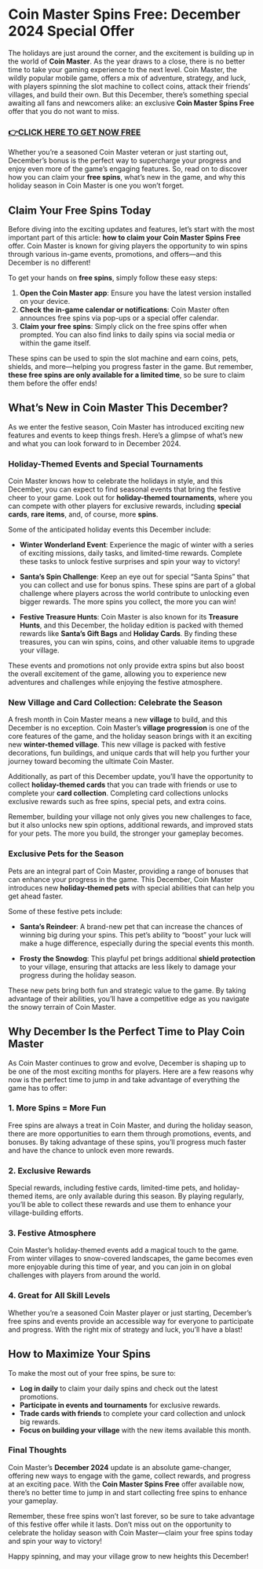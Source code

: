 # Coin Master Spins Free: December 2024 Special Offer

The holidays are just around the corner, and the excitement is building up in the world of **Coin Master**. As the year draws to a close, there is no better time to take your gaming experience to the next level. Coin Master, the wildly popular mobile game, offers a mix of adventure, strategy, and luck, with players spinning the slot machine to collect coins, attack their friends’ villages, and build their own. But this December, there’s something special awaiting all fans and newcomers alike: an exclusive **Coin Master Spins Free** offer that you do not want to miss.

### [👉CLICK HERE TO GET NOW FREE](https://freeforyou.xyz/coin/master/)

Whether you’re a seasoned Coin Master veteran or just starting out, December’s bonus is the perfect way to supercharge your progress and enjoy even more of the game’s engaging features. So, read on to discover how you can claim your **free spins**, what’s new in the game, and why this holiday season in Coin Master is one you won’t forget.

## Claim Your Free Spins Today

Before diving into the exciting updates and features, let’s start with the most important part of this article: **how to claim your Coin Master Spins Free** offer. Coin Master is known for giving players the opportunity to win spins through various in-game events, promotions, and offers—and this December is no different!

To get your hands on **free spins**, simply follow these easy steps:

1. **Open the Coin Master app**: Ensure you have the latest version installed on your device.
2. **Check the in-game calendar or notifications**: Coin Master often announces free spins via pop-ups or a special offer calendar.
3. **Claim your free spins**: Simply click on the free spins offer when prompted. You can also find links to daily spins via social media or within the game itself.

These spins can be used to spin the slot machine and earn coins, pets, shields, and more—helping you progress faster in the game. But remember, **these free spins are only available for a limited time**, so be sure to claim them before the offer ends!

## What’s New in Coin Master This December?

As we enter the festive season, Coin Master has introduced exciting new features and events to keep things fresh. Here’s a glimpse of what’s new and what you can look forward to in December 2024.

### **Holiday-Themed Events and Special Tournaments**

Coin Master knows how to celebrate the holidays in style, and this December, you can expect to find seasonal events that bring the festive cheer to your game. Look out for **holiday-themed tournaments**, where you can compete with other players for exclusive rewards, including **special cards**, **rare items**, and, of course, more **spins**.

Some of the anticipated holiday events this December include:

- **Winter Wonderland Event**: Experience the magic of winter with a series of exciting missions, daily tasks, and limited-time rewards. Complete these tasks to unlock festive surprises and spin your way to victory!
  
- **Santa’s Spin Challenge**: Keep an eye out for special “Santa Spins” that you can collect and use for bonus spins. These spins are part of a global challenge where players across the world contribute to unlocking even bigger rewards. The more spins you collect, the more you can win!

- **Festive Treasure Hunts**: Coin Master is also known for its **Treasure Hunts**, and this December, the holiday edition is packed with themed rewards like **Santa’s Gift Bags** and **Holiday Cards**. By finding these treasures, you can win spins, coins, and other valuable items to upgrade your village.

These events and promotions not only provide extra spins but also boost the overall excitement of the game, allowing you to experience new adventures and challenges while enjoying the festive atmosphere.

### **New Village and Card Collection: Celebrate the Season**

A fresh month in Coin Master means a new **village** to build, and this December is no exception. Coin Master’s **village progression** is one of the core features of the game, and the holiday season brings with it an exciting new **winter-themed village**. This new village is packed with festive decorations, fun buildings, and unique cards that will help you further your journey toward becoming the ultimate Coin Master.

Additionally, as part of this December update, you’ll have the opportunity to collect **holiday-themed cards** that you can trade with friends or use to complete your **card collection**. Completing card collections unlocks exclusive rewards such as free spins, special pets, and extra coins.

Remember, building your village not only gives you new challenges to face, but it also unlocks new spin options, additional rewards, and improved stats for your pets. The more you build, the stronger your gameplay becomes.

### **Exclusive Pets for the Season**

Pets are an integral part of Coin Master, providing a range of bonuses that can enhance your progress in the game. This December, Coin Master introduces new **holiday-themed pets** with special abilities that can help you get ahead faster.

Some of these festive pets include:

- **Santa’s Reindeer**: A brand-new pet that can increase the chances of winning big during your spins. This pet’s ability to “boost” your luck will make a huge difference, especially during the special events this month.
  
- **Frosty the Snowdog**: This playful pet brings additional **shield protection** to your village, ensuring that attacks are less likely to damage your progress during the holiday season.

These new pets bring both fun and strategic value to the game. By taking advantage of their abilities, you’ll have a competitive edge as you navigate the snowy terrain of Coin Master.

## Why December Is the Perfect Time to Play Coin Master

As Coin Master continues to grow and evolve, December is shaping up to be one of the most exciting months for players. Here are a few reasons why now is the perfect time to jump in and take advantage of everything the game has to offer:

### 1. **More Spins = More Fun**
Free spins are always a treat in Coin Master, and during the holiday season, there are more opportunities to earn them through promotions, events, and bonuses. By taking advantage of these spins, you’ll progress much faster and have the chance to unlock even more rewards.

### 2. **Exclusive Rewards**
Special rewards, including festive cards, limited-time pets, and holiday-themed items, are only available during this season. By playing regularly, you’ll be able to collect these rewards and use them to enhance your village-building efforts.

### 3. **Festive Atmosphere**
Coin Master’s holiday-themed events add a magical touch to the game. From winter villages to snow-covered landscapes, the game becomes even more enjoyable during this time of year, and you can join in on global challenges with players from around the world.

### 4. **Great for All Skill Levels**
Whether you’re a seasoned Coin Master player or just starting, December’s free spins and events provide an accessible way for everyone to participate and progress. With the right mix of strategy and luck, you’ll have a blast!

## How to Maximize Your Spins

To make the most out of your free spins, be sure to:

- **Log in daily** to claim your daily spins and check out the latest promotions.
- **Participate in events and tournaments** for exclusive rewards.
- **Trade cards with friends** to complete your card collection and unlock big rewards.
- **Focus on building your village** with the new items available this month.

### Final Thoughts

Coin Master’s **December 2024** update is an absolute game-changer, offering new ways to engage with the game, collect rewards, and progress at an exciting pace. With the **Coin Master Spins Free** offer available now, there’s no better time to jump in and start collecting free spins to enhance your gameplay.

Remember, these free spins won’t last forever, so be sure to take advantage of this festive offer while it lasts. Don’t miss out on the opportunity to celebrate the holiday season with Coin Master—claim your free spins today and spin your way to victory!

Happy spinning, and may your village grow to new heights this December!
